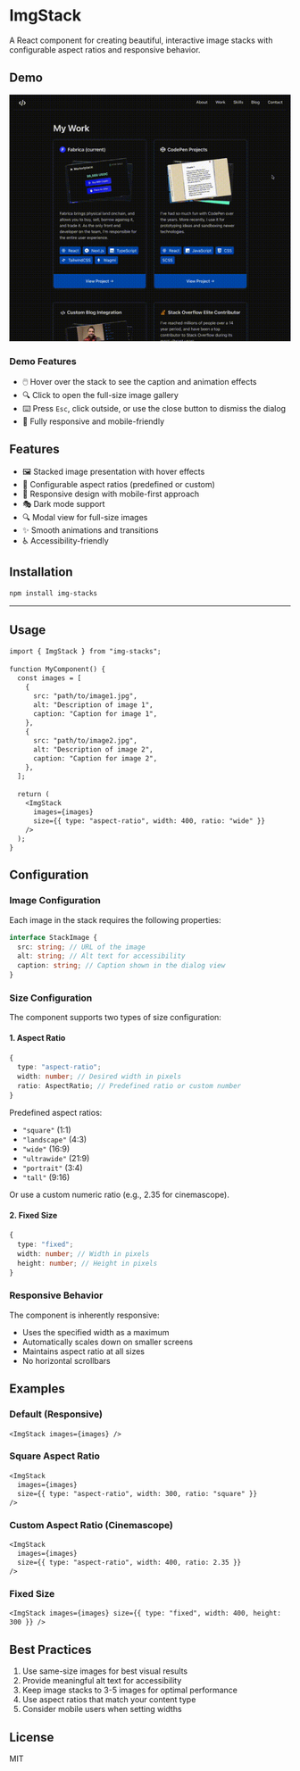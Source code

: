 # ImgStack

A React component for creating beautiful, interactive image stacks with configurable aspect ratios and responsive behavior.

## Demo

<div align="center">
  <img src="test-app/public/demo.gif" alt="ImgStack Demo" width="600" />
</div>

### Demo Features

- 🖱️ Hover over the stack to see the caption and animation effects
- 🔍 Click to open the full-size image gallery
- ⌨️ Press `Esc`, click outside, or use the close button to dismiss the dialog
- 📱 Fully responsive and mobile-friendly

## Features

- 🖼️ Stacked image presentation with hover effects
- 📐 Configurable aspect ratios (predefined or custom)
- 📱 Responsive design with mobile-first approach
- 🎭 Dark mode support
- 🔍 Modal view for full-size images
- ✨ Smooth animations and transitions
- ♿ Accessibility-friendly

## Installation

```bash
npm install img-stacks
```

---

## Usage

```tsx
import { ImgStack } from "img-stacks";

function MyComponent() {
  const images = [
    {
      src: "path/to/image1.jpg",
      alt: "Description of image 1",
      caption: "Caption for image 1",
    },
    {
      src: "path/to/image2.jpg",
      alt: "Description of image 2",
      caption: "Caption for image 2",
    },
  ];

  return (
    <ImgStack
      images={images}
      size={{ type: "aspect-ratio", width: 400, ratio: "wide" }}
    />
  );
}
```

## Configuration

### Image Configuration

Each image in the stack requires the following properties:

```typescript
interface StackImage {
  src: string; // URL of the image
  alt: string; // Alt text for accessibility
  caption: string; // Caption shown in the dialog view
}
```

### Size Configuration

The component supports two types of size configuration:

#### 1. Aspect Ratio

```typescript
{
  type: "aspect-ratio";
  width: number; // Desired width in pixels
  ratio: AspectRatio; // Predefined ratio or custom number
}
```

Predefined aspect ratios:

- `"square"` (1:1)
- `"landscape"` (4:3)
- `"wide"` (16:9)
- `"ultrawide"` (21:9)
- `"portrait"` (3:4)
- `"tall"` (9:16)

Or use a custom numeric ratio (e.g., 2.35 for cinemascope).

#### 2. Fixed Size

```typescript
{
  type: "fixed";
  width: number; // Width in pixels
  height: number; // Height in pixels
}
```

### Responsive Behavior

The component is inherently responsive:

- Uses the specified width as a maximum
- Automatically scales down on smaller screens
- Maintains aspect ratio at all sizes
- No horizontal scrollbars

## Examples

### Default (Responsive)

```tsx
<ImgStack images={images} />
```

### Square Aspect Ratio

```tsx
<ImgStack
  images={images}
  size={{ type: "aspect-ratio", width: 300, ratio: "square" }}
/>
```

### Custom Aspect Ratio (Cinemascope)

```tsx
<ImgStack
  images={images}
  size={{ type: "aspect-ratio", width: 400, ratio: 2.35 }}
/>
```

### Fixed Size

```tsx
<ImgStack images={images} size={{ type: "fixed", width: 400, height: 300 }} />
```

## Best Practices

1. Use same-size images for best visual results
2. Provide meaningful alt text for accessibility
3. Keep image stacks to 3-5 images for optimal performance
4. Use aspect ratios that match your content type
5. Consider mobile users when setting widths

## License

MIT
